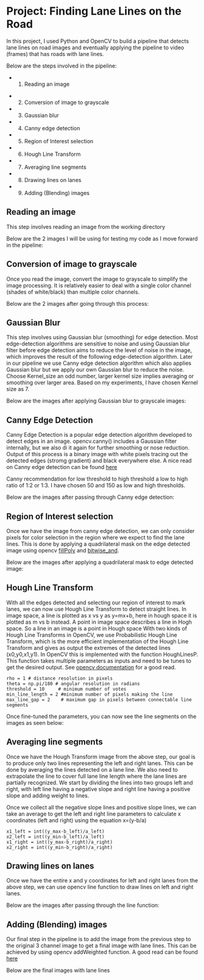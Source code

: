 # Project: Finding Lane Lines on the Road

In this project, I used Python and OpenCV to build a pipeline that detects lane lines on road images and eventually applying the pipeline to video (frames) that has roads with lane lines.

Below are the steps involved in the pipeline:
* 1.	Reading an image
- 2.	Conversion of image to grayscale
- 3.	Gaussian blur
- 4.	Canny edge detection
- 5.	Region of Interest selection
- 6.	Hough Line Transform
- 7.	Averaging line segments
- 8.	Drawing lines on lanes
- 9.	Adding (Blending) images

## Reading an image
This step involves reading an image from the working directory

Below are the 2 images I will be using for testing my code as I move forward in the pipeline:

## Conversion of image to grayscale
Once you read the image, convert the image to grayscale to simplify the image processing. It is relatively easier to deal with a single color channel (shades of white/black) than multiple color channels. 

Below are the 2 images after going through this process:

## Gaussian Blur
This step involves using Gaussian blur (smoothing) for edge detection. Most edge-detection algorithms are sensitive to noise and using Gaussian blur filter before edge detection aims to reduce the level of noise in the image, which improves the result of the following edge-detection algorithm. Later in our pipeline we use Canny edge detection algorithm which also applies Gaussian blur but we apply our own Gaussian blur to reduce the noise. 
Choose Kernel_size an odd number, larger kernel size implies averaging or smoothing over larger area. Based on my experiments, I have chosen Kernel size as 7.

Below are the images after applying Gaussian blur to grayscale images:

## Canny Edge Detection
Canny Edge Detection is a popular edge detection algorithm developed to detect edges in an image.  opencv.canny() includes a Gaussian filter internally, but we also di it again for further smoothing or nose reduction. Output of this process is a binary image with white pixels tracing out the detected edges (stromg gradient) and black everywhere else.
A nice read on Canny edge detection can be found [here](https://en.wikipedia.org/wiki/Canny_edge_detector)

Canny recommendation for low threshold to high threshold a low to high ratio of 1:2 or 1:3. I have chosen 50 and 150 as low and high thresholds.

Below are the images after passing through Canny edge detection:

## Region of Interest selection
Once we have the image from canny edge detection, we can only consider pixels for color selection in the region where we expect to find the lane lines. This is done by applying a quadrilateral mask on the edge detected image using opencv [fillPoly](https://docs.opencv.org/3.0-beta/modules/imgproc/doc/drawing_functions.html#fillpoly) and [bitwise_and](https://docs.opencv.org/2.4/modules/core/doc/operations_on_arrays.html).

Below are the images after  applying a quadrilateral mask to edge detected image:

## Hough Line Transform
With all the edges detected and selecting our region of interest to mark lanes, we can now use Hough Line Transform to detect straight lines.
In image space, a line is plotted as x vs y as y=mx+b, here in hough space it is plotted as m vs b instead. A point in image space describes a line in Hogh space. So a line in an image is a point in Hough space
With two kinds of Hough Line Transforms in OpenCV, we use Probabilistic Hough Line Transform, which is the more efficient implementation of the Hough Line Transform and gives as output the extremes of the detected lines (x0,y0,x1,y1). In OpenCV this is implemented with the function HoughLinesP. 
This function takes multiple parameters as inputs and need to be tunes to get the desired output. See [opencv documentation](https://docs.opencv.org/2.4/modules/imgproc/doc/feature_detection.html?highlight=houghlinesp#houghlinesp) for a good read. 
``` 
rho = 1 # distance resolution in pixels 
theta = np.pi/180 # angular resolution in radians
threshold = 10     # minimum number of votes 
min_line_length = 2 #minimum number of pixels making the line
max_line_gap = 2    # maximum gap in pixels between connectable line segments
```
Once fine-tuned the parameters, you can now see the line segments on the images as seen below:

## Averaging line segments
Once we have the Hough Transform image from the above step, our goal is to produce only two lines representing the left and right lanes. This can be done by averaging the lines detected on a lane line. We also need to extrapolate the line to cover full lane line length where the lane lines are partially recognized.
We start by dividing the lines into two groups left and right, with left line having a negative slope and right line having a positive slope and adding weight to lines.

Once we collect all the negative slope lines and positive slope lines, we can take an average to get the left and right line parameters to calculate x coordinates (left and right) using the equation x=(y-b/a)
```
x1_left = int((y_max-b_left)/a_left)
x2_left = int((y_min-b_left)/a_left)
x1_right = int((y_max-b_right)/a_right)
x2_right = int((y_min-b_right)/a_right)
```

## Drawing lines on lanes
Once we have the entire x and y coordinates for left and right lanes from the above step, we can use opencv line function to draw lines on left and right lanes. 

Below are the images after passing through the line function:

## Adding (Blending) images
Our final step in the pipeline is to add the image from the previous step to the original 3 channel image to get a final image with lane lines. This can be achieved by using opencv addWeighted function.
A good read can be found [here](https://docs.opencv.org/2.4/modules/core/doc/operations_on_arrays.html?highlight=addweighted#addweighted)

Below are the final images with lane lines



